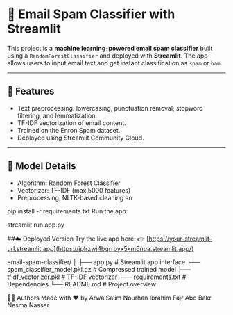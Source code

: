# 📧 Email Spam Classifier with Streamlit

This project is a **machine learning-powered email spam classifier** built using a `RandomForestClassifier` and deployed with **Streamlit**. The app allows users to input email text and get instant classification as `spam` or `ham`.

---

## 🚀 Features

- Text preprocessing: lowercasing, punctuation removal, stopword filtering, and lemmatization.
- TF-IDF vectorization of email content.
- Trained on the Enron Spam dataset.
- Deployed using Streamlit Community Cloud.

---

## 🧠 Model Details

- Algorithm: Random Forest Classifier  
- Vectorizer: TF-IDF (max 5000 features)  
- Preprocessing: NLTK-based cleaning an

pip install -r requirements.txt
Run the app:

streamlit run app.py

##☁️ Deployed Version
Try the live app here:
👉 [https://your-streamlit-url.streamlit.app](https://jplrzwj4bqrrbyx5km6nua.streamlit.app/)

email-spam-classifier/
│
├── app.py                     # Streamlit app interface
├── spam_classifier_model.pkl.gz  # Compressed trained model
├── tfidf_vectorizer.pkl       # TF-IDF vectorizer
├── requirements.txt           # Dependencies
└── README.md                  # Project overview

🧑‍💻 Authors
Made with ❤️ by 
Arwa Salim
Nourhan Ibrahim
Fajr Abo Bakr
Nesma Nasser
